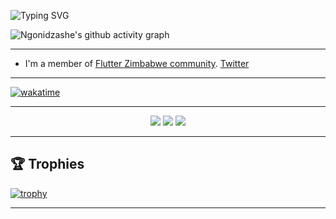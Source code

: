 <!--Title @iamngoni-->
![Typing SVG](https://readme-typing-svg.herokuapp.com/?color=00b3ff&size=35&center=true&vCenter=true&width=1000&lines=HI👋;I%20am%20Ngonidzashe%20Mangudya!)

<!--Graph-->
![Ngonidzashe's github activity graph](https://github-readme-activity-graph.cyclic.app/graph?username=iamngoni&bg_color=0d1117&color=ffffff&line=00b3ff&point=f9fafa&area=true&hide_border=true)

---

- I'm a member of [Flutter Zimbabwe community](https://github.com/flutterdevzim/). [Twitter](https://twitter.com/FlutterZimbabwe)

---

[![wakatime](https://wakatime.com/badge/user/c0cf4283-a9c5-4c2b-b11a-ab0fff109b96.svg)](https://wakatime.com/@c0cf4283-a9c5-4c2b-b11a-ab0fff109b96)

---

<p align="center">
  <img src ="https://github-readme-stats.vercel.app/api?username=iamngoni&show_icons=true&count_private=true&theme=darcula&hide_border=true&hide=issues,contribs&bg_color=00000000">
  <img src ="https://github-readme-stats.vercel.app/api/top-langs/?username=iamngoni&layout=compact&hide_border=true&theme=darcula&bg_color=00000000&langs_count=6">
  <img src ="https://github-readme-streak-stats.herokuapp.com?user=iamngoni&theme=darcula&hide_border=true&background=FFFFFF00">
</p>

---

## 🏆 Trophies

[![trophy](https://github-profile-trophy.vercel.app/?username=iamngoni&theme=onedark&margin-w=15&margin-h=15)](https://twitter.com/iamngoni_)

---
